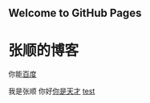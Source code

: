 ## Welcome to GitHub Pages




<h1>张顺的博客</h1>

你能[百度](http://baidu.com)



我是张顺 你好[你是天才](http://baidu.com)
[test](test.html)
